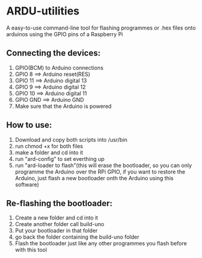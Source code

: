# ARDU-utilities
A easy-to-use command-line tool for flashing programmes or .hex files onto arduinos using the GPIO pins of a Raspberry Pi

## Connecting the devices:
1. GPIO(BCM) to Arduino connections
2. GPIO 8  ==>  Arduino reset(RES)
4. GPIO 11  ==>  Arduino digital 13
5. GPIO 9  ==>  Arduino digital 12
6. GPIO 10  ==>  Arduino digital 11
8. GPIO GND  ==>  Arduino GND
9. Make sure that the Arduino is powered

## How to use:
1. Download and copy both scripts into /usr/bin
2. run chmod +x for both files
3. make a folder and cd into it
4. run "ard-config" to set everthing up
5. run "ard-loader to flash"(this will erase the bootloader, so you can only programme the Arduino over the RPi GPIO, if you want to restore the Arduino, just flash a new bootloader onth the Arduino using this software)

## Re-flashing the bootloader:
1. Create a new folder and cd into it
2. Create another folder call build-uno
3. Put your bootloader in that folder
4. go back the folder containing the build-uno folder
5. Flash the bootloader just like any other programmes you flash before with this tool

